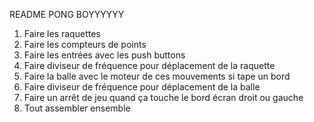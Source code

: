 README PONG BOYYYYYY

1. Faire les raquettes
2. Faire les compteurs de points
3. Faire les entrées avec les push buttons
4. Faire diviseur de fréquence pour déplacement de la raquette
5. Faire la balle avec le moteur de ces mouvements si tape un bord 
6. Faire diviseur de fréquence pour déplacement de la balle
7. Faire un arrêt de jeu quand ça touche le bord écran droit ou gauche
8. Tout assembler ensemble
